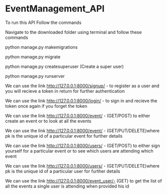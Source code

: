 # EventManagement_API
To run this API Follow the commands

Navigate to the downloaded folder using terminal and follow these commands

python manage.py makemigrations

python manage.py migrate

python manage.py createsuperuser (Create a super user)

python manage.py runserver

We can use the link http://127.0.0.1:8000/signup/ - to register as a user and you will recieve a token in return for further authentication

We can use the link http://127.0.0.1:8000/login/ - to sign in and recieve the token once again if you forget the token

We can use the link http://127.0.0.1:8000/event/ - (GET/POST) to either create an event or to look at all the events

We can use the link http://127.0.0.1:8000/event/ - (GET/PUT/DELETE)where pk is the unique id of a particular event for further details

We can use the link http://127.0.0.1:8000/users/ - (GET/POST) to either sign yourself for a particular event or to see which users are attending which event

We can use the link http://127.0.0.1:8000/users/ - (GET/PUT/DELETE)where pk is the unique id of a particular user for further details

We can use the link http://127.0.0.1:8000/event_user/- (GET) to get the list of all the events a single user is attending when provided his id
